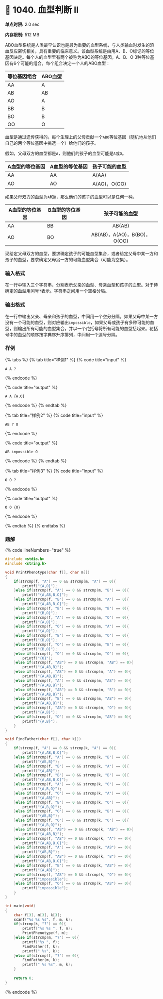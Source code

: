 # 💚 1040. 血型判断 II

**单点时限:** 2.0 sec

**内存限制:** 512 MB

ABO血型系统是人类最早认识也是最为重要的血型系统，与人类输血时发生的溶血反应密切相关，具有重要的临床意义。该血型系统是由用A、B、O标记的等位基因决定。每个人的血型里有两个被称为ABO的等位基因。A、B、O 3种等位基因有6个可能的组合，每个组合决定一个人的ABO血型：

| 等位基因组合 | ABO血型 |
| ------ | ----- |
| AA     | A     |
| AB     | AB    |
| AO     | A     |
| BB     | B     |
| BO     | B     |
| OO     | O     |

血型是通过遗传获得的。每个生理上的父母贡献一个`ABO`等位基因（随机地从他们自己的两个等位基因中挑选一个）给他们的孩子。

假如，父母双方的血型都是`A`，则他们的孩子的血型可能是`A`或`O`。

| A血型的等位基因 | A血型的等位基因 | 孩子可能的血型     |
| -------- | -------- | ----------- |
| AA       | AA       | A(AA)       |
| AO       | AO       | A(AO)，O(OO) |

如果父母双方的血型为`A`和`B`，那么他们的孩子的血型可以是任何一种。

| A血型的等位基因 | B血型的等位基因 |          孩子可能的血型         |
| -------- | -------- | :----------------------: |
| AA       | BB       |          AB(AB)          |
| AO       | BO       | AB(AB)，A(AO)，B(BO)，O(OO) |

现给定父母双方的血型，要求确定孩子的可能血型集合，或者给定父母中某一方和孩子的血型，要求确定父母另一方的可能血型集合（可能为空集）。

### 输入格式

在一行中输入三个字符串，分别表示父亲的血型、母亲血型和孩子的血型。对于待确定的血型用问号`?`表示。字符串之间用一个空格分隔。

### 输出格式

在一行中输出父亲、母亲和孩子的血型，中间用一个空分分隔。如果父母中某一方没有一个可能的血型，则对应输出`impossible`，如果父母或孩子有多种可能的血型，则输出所有可能的血型集合，并以一个花括号将所有可能的血型括起来。花括号中的血型的顺序按字典序升序排列，中间用一个逗号分隔。

### 样例

{% tabs %}
{% tab title="样例1" %}
{% code title="input" %}
```
A A ?
```
{% endcode %}

{% code title="output" %}
```
A A {A,O}
```
{% endcode %}
{% endtab %}

{% tab title="样例2" %}
{% code title="input" %}
```
AB ? O
```
{% endcode %}

{% code title="output" %}
```
AB impossible O
```
{% endcode %}
{% endtab %}

{% tab title="样例3" %}
{% code title="input" %}
```
O O ?
```
{% endcode %}

{% code title="output" %}
```
O O {O}
```
{% endcode %}


{% endtab %}
{% endtabs %}

### 题解

{% code lineNumbers="true" %}
```c
#include <stdio.h>
#include <string.h>

void PrintPhenotype(char f[], char m[])
{
	if(strcmp(f, "A") == 0 && strcmp(m, "A") == 0){
		printf("{A,O}");
	}else if(strcmp(f, "A") == 0 && strcmp(m, "B") == 0){
		printf("{A,AB,B,O}");
	}else if(strcmp(f, "B") == 0 && strcmp(m, "A") == 0){
		printf("{A,AB,B,O}");
	}else if(strcmp(f, "B") == 0 && strcmp(m, "B") == 0){
		printf("{B,O}");
	}else if(strcmp(f, "A") == 0 && strcmp(m, "O") == 0){
		printf("{A,O}");
	}else if(strcmp(f, "O") == 0 && strcmp(m, "A") == 0){
		printf("{A,O}");
	}else if(strcmp(f, "B") == 0 && strcmp(m, "O") == 0){
		printf("{B,O}");
	}else if(strcmp(f, "O") == 0 && strcmp(m, "B") == 0){
		printf("{B,O}");
	}else if(strcmp(f, "O") == 0 && strcmp(m, "O") == 0){
		printf("{O}");
	}else if(strcmp(f, "AB") == 0 && strcmp(m, "AB") == 0){
		printf("{A,AB,B}");
	}else if(strcmp(f, "AB") == 0 && strcmp(m, "A") == 0){
		printf("{A,AB,B}");
	}else if(strcmp(f, "A") == 0 && strcmp(m, "AB") == 0){
		printf("{A,AB,B}");
	}else if(strcmp(f, "AB") == 0 && strcmp(m, "B") == 0){
		printf("{A,AB,B}");
	}else if(strcmp(f, "B") == 0 && strcmp(m, "AB") == 0){
		printf("{A,AB,B}");
	}else if(strcmp(f, "AB") == 0 && strcmp(m, "O") == 0){
		printf("{A,B}");
	}else if(strcmp(f, "O") == 0 && strcmp(m, "AB") == 0){
		printf("{A,B}");
	}
}

void FindFather(char f[], char k[])
{
	if(strcmp(f, "A") == 0 && strcmp(k, "A") == 0){
		printf("{A,AB,B,O}");
	}else if(strcmp(f, "A") == 0 && strcmp(k, "B") == 0){
		printf("{AB,B}");
	}else if(strcmp(f, "B") == 0 && strcmp(k, "A") == 0){
		printf("{A,AB}");
	}else if(strcmp(f, "B") == 0 && strcmp(k, "B") == 0){
		printf("{A,AB,B,O}");
	}else if(strcmp(f, "A") == 0 && strcmp(k, "O") == 0){
		printf("{A,B,O}");
	}else if(strcmp(f, "O") == 0 && strcmp(k, "A") == 0){
		printf("{A,AB}");
	}else if(strcmp(f, "B") == 0 && strcmp(k, "O") == 0){
		printf("{A,B,O}");
	}else if(strcmp(f, "O") == 0 && strcmp(k, "B") == 0){
		printf("{AB,B}");
	}else if(strcmp(f, "O") == 0 && strcmp(k, "O") == 0){
		printf("{A,B,O}");
	}else if(strcmp(f, "AB") == 0 && strcmp(k, "AB") == 0){
		printf("{A,AB,B}");
	}else if(strcmp(f, "AB") == 0 && strcmp(k, "A") == 0){
		printf("{A,AB,B,O}");
	}else if(strcmp(f, "A") == 0 && strcmp(k, "AB") == 0){
		printf("{AB,B}");
	}else if(strcmp(f, "AB") == 0 && strcmp(k, "B") == 0){
		printf("{A,AB,B,O}");
	}else if(strcmp(f, "B") == 0 && strcmp(k, "AB") == 0){
		printf("{A,AB}");
	}else if(strcmp(f, "AB") == 0 && strcmp(k, "O") == 0){
		printf("impossible");
	}else if(strcmp(f, "O") == 0 && strcmp(k, "AB") == 0){
		printf("impossible");
	}
}

int main(void)
{
	char f[3], m[3], k[3];
	scanf("%s %s %s", f, m, k);
	if(strcmp(k, "?") == 0){
		printf("%s %s ", f, m);
		PrintPhenotype(f, m);
	}else if(strcmp(m, "?") == 0){
		printf("%s ", f);
		FindFather(f, k);
		printf(" %s", k);
	}else if(strcmp(f, "?") == 0){
		FindFather(m, k);
		printf(" %s %s", m, k);
	}
	
	return 0;
}
```
{% endcode %}
